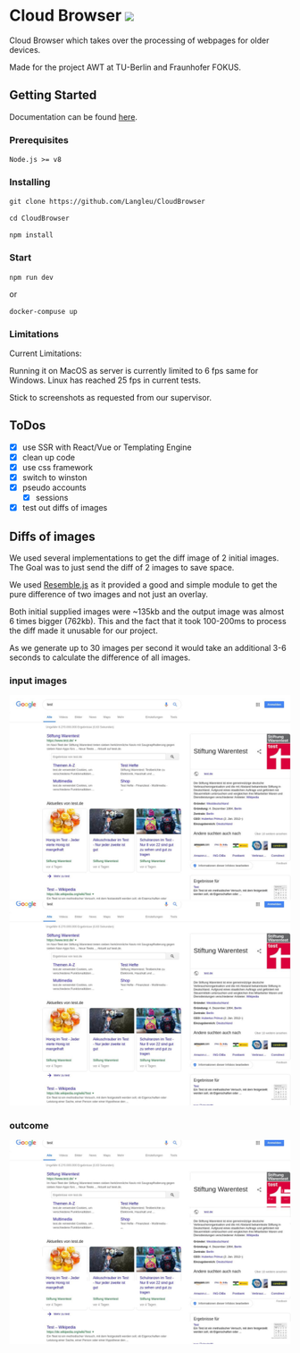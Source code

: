 # Cloud Browser <a href="https://ci.langl.eu/job/CloudBrowser/" target="_blank"><img src="https://ci.langl.eu/job/CloudBrowser/job/master/badge/icon"></a>

Cloud Browser which takes over the processing of webpages for older devices.

Made for the project AWT at TU-Berlin and Fraunhofer FOKUS.

## Getting Started
Documentation can be found [here](https://langleu.github.io/CloudBrowser/).

### Prerequisites

```
Node.js >= v8
```

### Installing

```
git clone https://github.com/Langleu/CloudBrowser
```

```
cd CloudBrowser
```

```
npm install
```

### Start

```
npm run dev
```
or
````
docker-compuse up
````

### Limitations

Current Limitations:

Running it on MacOS as server is currently limited to 6 fps same for Windows.
Linux has reached 25 fps in current tests.

Stick to screenshots as requested from our supervisor.

## ToDos

- [x] use SSR with React/Vue or Templating Engine
- [x] clean up code
- [x] use css framework
- [x] switch to winston
- [x] pseudo accounts
    - [x] sessions
- [x] test out diffs of images

## Diffs of images
We used several implementations to get the diff image of 2 initial images.
The Goal was to just send the diff of 2 images to save space.

We used [Resemble.js](https://github.com/rsmbl/Resemble.js) as it provided a good and simple module to get the pure difference of two images and not just an overlay.

Both initial supplied images were ~135kb and the output image was almost 6 times bigger (762kb).
This and the fact that it took 100-200ms to process the diff made it unusable for our project.

As we generate up to 30 images per second it would take an additional 3-6 seconds to calculate the difference of all images.

### input images
![1](test/server/imgdiff/a.jpg)
![2](test/server/imgdiff/b.jpg)

### outcome
![outcome](test/server/imgdiff/output.jpg)
